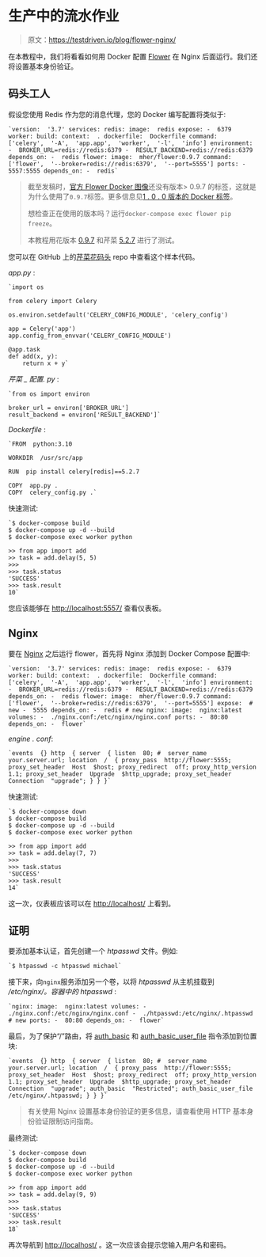 # 生产中的流水作业

> 原文：<https://testdriven.io/blog/flower-nginx/>

在本教程中，我们将看看如何用 Docker 配置 [Flower](https://flower.readthedocs.io/) 在 Nginx 后面运行。我们还将设置基本身份验证。

## 码头工人

假设您使用 Redis 作为您的消息代理，您的 Docker 编写配置将类似于:

```
`version:  '3.7' services: redis: image:  redis expose: -  6379 worker: build: context:  . dockerfile:  Dockerfile command:  ['celery',  '-A',  'app.app',  'worker',  '-l',  'info'] environment: -  BROKER_URL=redis://redis:6379 -  RESULT_BACKEND=redis://redis:6379 depends_on: -  redis flower: image:  mher/flower:0.9.7 command:  ['flower',  '--broker=redis://redis:6379',  '--port=5555'] ports: -  5557:5555 depends_on: -  redis` 
```

> 截至发稿时，[官方 Flower Docker 图像](https://hub.docker.com/r/mher/flower)还没有版本> 0.9.7 的标签，这就是为什么使用了`0.9.7`标签。更多信息见[1 . 0 . 0 版本的 Docker 标签](https://github.com/mher/flower/issues/1140)。
> 
> 想检查正在使用的版本吗？运行`docker-compose exec flower pip freeze`。
> 
> 本教程用花版本 [0.9.7](https://github.com/mher/flower/releases/tag/v0.9.7) 和芹菜 [5.2.7](https://github.com/celery/celery/releases/tag/v5.2.7) 进行了测试。

您可以在 GitHub 上的[芹菜花码头](https://github.com/testdrivenio/celery-flower-docker) repo 中查看这个样本代码。

*app.py* :

```
`import os

from celery import Celery

os.environ.setdefault('CELERY_CONFIG_MODULE', 'celery_config')

app = Celery('app')
app.config_from_envvar('CELERY_CONFIG_MODULE')

@app.task
def add(x, y):
    return x + y` 
```

*芹菜 _ 配置. py* :

```
`from os import environ

broker_url = environ['BROKER_URL']
result_backend = environ['RESULT_BACKEND']` 
```

*Dockerfile* :

```
`FROM  python:3.10

WORKDIR  /usr/src/app

RUN  pip install celery[redis]==5.2.7

COPY  app.py .
COPY  celery_config.py .` 
```

快速测试:

```
`$ docker-compose build
$ docker-compose up -d --build
$ docker-compose exec worker python

>> from app import add
>> task = add.delay(5, 5)
>>>
>>> task.status
'SUCCESS'
>>> task.result
10` 
```

您应该能够在 [http://localhost:5557/](http://localhost:5557/) 查看仪表板。

## Nginx

要在 [Nginx](https://www.nginx.com) 之后运行 flower，首先将 Nginx 添加到 Docker Compose 配置中:

```
`version:  '3.7' services: redis: image:  redis expose: -  6379 worker: build: context:  . dockerfile:  Dockerfile command:  ['celery',  '-A',  'app.app',  'worker',  '-l',  'info'] environment: -  BROKER_URL=redis://redis:6379 -  RESULT_BACKEND=redis://redis:6379 depends_on: -  redis flower: image:  mher/flower:0.9.7 command:  ['flower',  '--broker=redis://redis:6379',  '--port=5555'] expose:  # new -  5555 depends_on: -  redis # new nginx: image:  nginx:latest volumes: -  ./nginx.conf:/etc/nginx/nginx.conf ports: -  80:80 depends_on: -  flower` 
```

*engine . conf*:

```
`events  {} http  { server  { listen  80; #  server_name  your.server.url; location  /  { proxy_pass  http://flower:5555; proxy_set_header  Host  $host; proxy_redirect  off; proxy_http_version  1.1; proxy_set_header  Upgrade  $http_upgrade; proxy_set_header  Connection  "upgrade"; } } }` 
```

快速测试:

```
`$ docker-compose down
$ docker-compose build
$ docker-compose up -d --build
$ docker-compose exec worker python

>> from app import add
>> task = add.delay(7, 7)
>>>
>>> task.status
'SUCCESS'
>>> task.result
14` 
```

这一次，仪表板应该可以在 [http://localhost/](http://localhost/) 上看到。

## 证明

要添加基本认证，首先创建一个 *htpasswd* 文件。例如:

```
`$ htpasswd -c htpasswd michael` 
```

接下来，向`nginx`服务添加另一个卷，以将 *htpasswd* 从主机挂载到 */etc/nginx/。容器中的 htpasswd* :

```
`nginx: image:  nginx:latest volumes: -  ./nginx.conf:/etc/nginx/nginx.conf -  ./htpasswd:/etc/nginx/.htpasswd  # new ports: -  80:80 depends_on: -  flower` 
```

最后，为了保护“/”路由，将 [auth_basic](http://nginx.org/en/docs/http/ngx_http_auth_basic_module.html#auth_basic) 和 [auth_basic_user_file](http://nginx.org/en/docs/http/ngx_http_auth_basic_module.html#auth_basic_user_file) 指令添加到位置块:

```
`events  {} http  { server  { listen  80; #  server_name  your.server.url; location  /  { proxy_pass  http://flower:5555; proxy_set_header  Host  $host; proxy_redirect  off; proxy_http_version  1.1; proxy_set_header  Upgrade  $http_upgrade; proxy_set_header  Connection  "upgrade"; auth_basic  "Restricted"; auth_basic_user_file  /etc/nginx/.htpasswd; } } }` 
```

> 有关使用 Nginx 设置基本身份验证的更多信息，请查看使用 HTTP 基本身份验证限制访问指南。

最终测试:

```
`$ docker-compose down
$ docker-compose build
$ docker-compose up -d --build
$ docker-compose exec worker python

>> from app import add
>> task = add.delay(9, 9)
>>>
>>> task.status
'SUCCESS'
>>> task.result
18` 
```

再次导航到 [http://localhost/](http://localhost/) 。这一次应该会提示您输入用户名和密码。